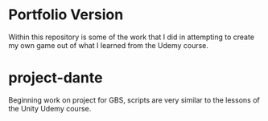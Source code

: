 # Portfolio Version
Within this repository is some of the work that I did in attempting to create my own game out of what I learned from the Udemy course.

# project-dante
Beginning work on project for GBS, scripts are very similar to the lessons of the Unity Udemy course.
